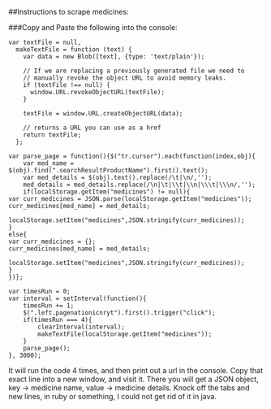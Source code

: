 ##Instructions to scrape medicines:

###Copy and Paste the following into the console:


```
var textFile = null,
  makeTextFile = function (text) {
    var data = new Blob([text], {type: 'text/plain'});

    // If we are replacing a previously generated file we need to
    // manually revoke the object URL to avoid memory leaks.
    if (textFile !== null) {
      window.URL.revokeObjectURL(textFile);
    }

    textFile = window.URL.createObjectURL(data);

    // returns a URL you can use as a href
    return textFile;
  };

var parse_page = function(){$("tr.cursor").each(function(index,obj){
    var med_name = $(obj).find(".searchResultProductName").first().text();
    var med_details = $(obj).text().replace(/\t|\n/,''); 
    med_details = med_details.replace(/\n|\t|\\t|\\n|\\\t|\\\n/,'');                                                  
    if(localStorage.getItem("medicines") != null){                                                  var curr_medicines = JSON.parse(localStorage.getItem("medicines"));                     curr_medicines[med_name] = med_details;
              localStorage.setItem("medicines",JSON.stringify(curr_medicines));             }                                                                                       else{                                                                                           var curr_medicines = {};                                                               curr_medicines[med_name] = med_details;
            localStorage.setItem("medicines",JSON.stringify(curr_medicines));                }                                           
})};

var timesRun = 0;
var interval = setInterval(function(){
    timesRun += 1;
    $(".left.pagenationicnryt").first().trigger("click");
    if(timesRun === 4){
        clearInterval(interval);
        makeTextFile(localStorage.getItem("medicines"));
    }
    parse_page();
}, 3000); 
```

It will run the code 4 times, and then print out a url in the console.
Copy that exact line into a new window, and visit it.
There you will get a JSON object, key -> medicine name, value -> medicine details.
Knock off the tabs and new lines, in ruby or something, I could not get rid of it in java.
